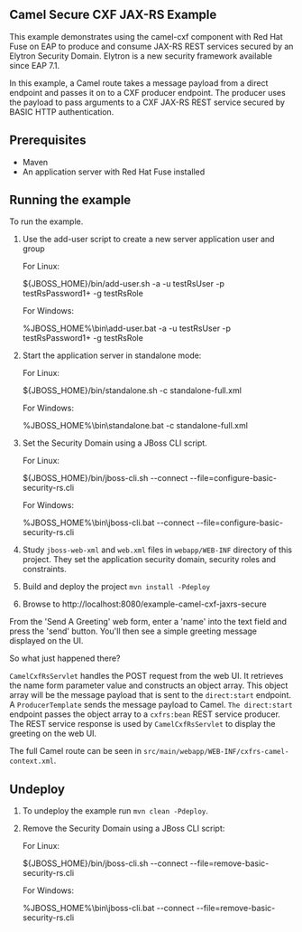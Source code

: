 Camel Secure CXF JAX-RS Example
-------------------------------

This example demonstrates using the camel-cxf component with Red Hat Fuse on EAP to produce and consume JAX-RS
REST services secured by an Elytron Security Domain. Elytron is a new security framework available since EAP 7.1.

In this example, a Camel route takes a message payload from a direct endpoint and passes it on to a CXF producer
endpoint. The producer uses the payload to pass arguments to a CXF JAX-RS REST service secured by BASIC HTTP
authentication.

Prerequisites
-------------

* Maven
* An application server with Red Hat Fuse installed

Running the example
-------------------

To run the example.

1. Use the add-user script to create a new server application user and group

    For Linux:

    ${JBOSS_HOME}/bin/add-user.sh -a -u testRsUser -p testRsPassword1+ -g testRsRole

    For Windows:

    %JBOSS_HOME%\bin\add-user.bat -a -u testRsUser -p testRsPassword1+ -g testRsRole

2. Start the application server in standalone mode:

    For Linux:

    ${JBOSS_HOME}/bin/standalone.sh -c standalone-full.xml

    For Windows:

    %JBOSS_HOME%\bin\standalone.bat -c standalone-full.xml

3. Set the Security Domain using a JBoss CLI script.

    For Linux:

    ${JBOSS_HOME}/bin/jboss-cli.sh --connect --file=configure-basic-security-rs.cli

    For Windows:

    %JBOSS_HOME%\bin\jboss-cli.bat --connect --file=configure-basic-security-rs.cli

4. Study `jboss-web-xml` and `web.xml` files in `webapp/WEB-INF` directory of this project. They
set the application security domain, security roles and constraints.

5. Build and deploy the project `mvn install -Pdeploy`

6. Browse to http://localhost:8080/example-camel-cxf-jaxrs-secure

From the 'Send A Greeting' web form, enter a 'name' into the text field and press the 'send' button. You'll then
see a simple greeting message displayed on the UI.

So what just happened there?

`CamelCxfRsServlet` handles the POST request from the web UI. It retrieves the name form parameter value and constructs an
object array. This object array will be the message payload that is sent to the `direct:start` endpoint. A `ProducerTemplate`
sends the message payload to Camel. `The direct:start` endpoint passes the object array to a `cxfrs:bean` REST service producer.
The REST service response is used by `CamelCxfRsServlet` to display the greeting on the web UI.

The full Camel route can be seen in `src/main/webapp/WEB-INF/cxfrs-camel-context.xml`.

## Undeploy

1. To undeploy the example run `mvn clean -Pdeploy`.

2. Remove the Security Domain using a JBoss CLI script:

    For Linux:

    ${JBOSS_HOME}/bin/jboss-cli.sh --connect --file=remove-basic-security-rs.cli

    For Windows:

    %JBOSS_HOME%\bin\jboss-cli.bat --connect --file=remove-basic-security-rs.cli

